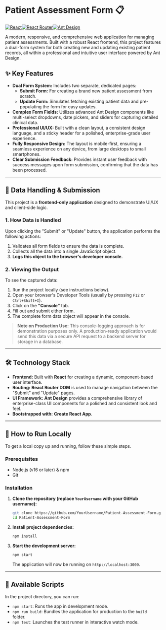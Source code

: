 # Patient Assessment Form 📋

[![React](https://img.shields.io/badge/React-18-61DAFB?style=for-the-badge&logo=react)](https://reactjs.org/)[![React Router](https://img.shields.io/badge/React_Router-v6-CA4245?style=for-the-badge&logo=react-router)](https://reactrouter.com/)[![Ant Design](https://img.shields.io/badge/Ant_Design-UI-1677FF?style=for-the-badge&logo=ant-design)](https://ant.design/)

A modern, responsive, and comprehensive web application for managing patient assessments. Built with a robust React frontend, this project features a dual-form system for both creating new and updating existing patient records, all within a professional and intuitive user interface powered by Ant Design.

## ✨ Key Features

-   **Dual Form System:** Includes two separate, dedicated pages:
    -   **Submit Form:** For creating a brand new patient assessment from scratch.
    -   **Update Form:** Simulates fetching existing patient data and pre-populating the form for easy updates.
-   **Complex Form Fields:** Utilizes advanced Ant Design components like multi-select dropdowns, date pickers, and sliders for capturing detailed clinical data.
-   **Professional UI/UX:** Built with a clean layout, a consistent design language, and a sticky header for a polished, enterprise-grade user experience.
-   **Fully Responsive Design:** The layout is mobile-first, ensuring a seamless experience on any device, from large desktops to small smartphones.
-   **Clear Submission Feedback:** Provides instant user feedback with success messages upon form submission, confirming that the data has been processed.

---

## 📂 Data Handling & Submission

This project is a **frontend-only application** designed to demonstrate UI/UX and client-side logic.

### 1. How Data is Handled

Upon clicking the "Submit" or "Update" button, the application performs the following actions:
1.  Validates all form fields to ensure the data is complete.
2.  Collects all the data into a single JavaScript object.
3.  **Logs this object to the browser's developer console.**

### 2. Viewing the Output

To see the captured data:
1.  Run the project locally (see instructions below).
2.  Open your browser's Developer Tools (usually by pressing `F12` or `Ctrl+Shift+I`).
3.  Click on the **"Console"** tab.
4.  Fill out and submit either form.
5.  The complete form data object will appear in the console.

> **Note on Production Use:** This console-logging approach is for demonstration purposes only. A production-ready application would send this data via a secure API request to a backend server for storage in a database.

---

## 🛠️ Technology Stack

-   **Frontend:** Built with **React** for creating a dynamic, component-based user interface.
-   **Routing:** **React Router DOM** is used to manage navigation between the "Submit" and "Update" pages.
-   **UI Framework:** **Ant Design** provides a comprehensive library of enterprise-class UI components for a polished and consistent look and feel.
-   **Bootstrapped with:** **Create React App**.

---

## 🚀 How to Run Locally

To get a local copy up and running, follow these simple steps.

### Prerequisites

-   Node.js (v16 or later) & npm
-   Git

### Installation

1.  **Clone the repository (replace `YourUsername` with your GitHub username):**
    ```sh
    git clone https://github.com/YourUsername/Patient-Assessment-Form.git
    cd Patient-Assessment-Form
    ```

2.  **Install project dependencies:**
    ```sh
    npm install
    ```

3.  **Start the development server:**
    ```sh
    npm start
    ```
    The application will now be running on `http://localhost:3000`.

---

## 📜 Available Scripts

In the project directory, you can run:

-   `npm start`: Runs the app in development mode.
-   `npm run build`: Bundles the application for production to the `build` folder.
-   `npm test`: Launches the test runner in interactive watch mode.
